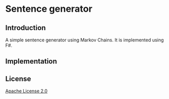# Sentence generator

## Introduction
A simple sentence generator using Markov Chains. It is implemented using F#.

## Implementation

## License
[Apache License 2.0](LICENSE.md)